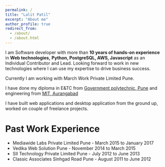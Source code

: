 ```yaml
---
permalink: /
title: "Lalit Patil"
excerpt: "About me"
author_profile: true
redirect_from: 
  - /about/
  - /about.html
---
```


I am Software developer with more than **10 years of hands-on experience** in **Web technologies,**
**Python, PostgreSQL, AWS, Javascript** as an Individual Contributor and Lead.
Looking forward to work in new technologies where I can use my expertise to drive business success.

Currently I am working with March Work Private Limited Pune.

I have done my diploma in E&TC from [Government polytechnic, Pune](https://gppune.ac.in/userindex.php)
and engineering from [MIT, Aurangabad](https://www.mit.asia/)

I have built web applications and desktop application from the ground up, worked on couple of freelance projects.



Past Work Experience
=============
 - Mediawide Labs Private Limited Pune - March 2015 to January 2017
 - Vedika Web Solution Pune - November 2014 to March 2015
 - SII Technology Private Limited Pune - July 2012 to June 2013
 - Classic Associates Sinhgad Road Pune - August 2011 to June 2012

